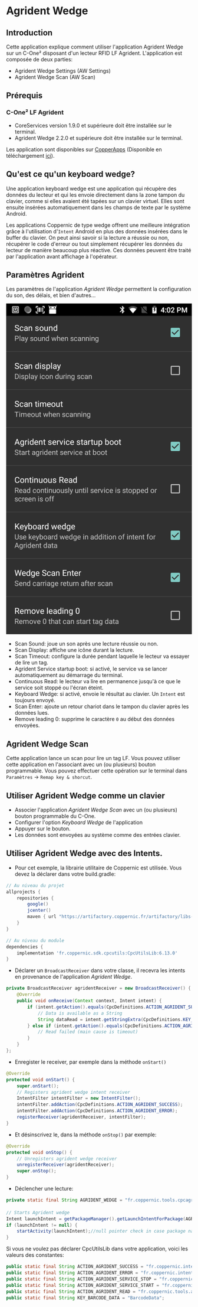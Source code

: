 Agrident Wedge
=====


Introduction
------------
Cette application explique comment utiliser l'application Agrident Wedge sur un C-One² disposant d'un lecteur RFID LF Agrident.
L'application est composée de deux parties:

 - Agrident Wedge Settings (AW Settings)
 - Agrident Wedge Scan (AW Scan)


Prérequis
---------

### C-One² LF Agrident

 - CoreServices version 1.9.0 et supérieure doit être installée sur le terminal.
 - Agrident Wedge 2.2.0 et supérieure doit être installée sur le terminal.

 Les application sont disponibles sur [CopperApps](copperapps.md) (Disponible en téléchargement [ici](https://coppernic.fr/copperapps.apk)).

Qu'est ce qu'un keyboard wedge?
-------------------------------

Une application keyboard wedge est une application qui récupère des données du lecteur et qui les envoie directement dans la zone tampon du clavier, comme si elles avaient été tapées sur un clavier virtuel. Elles sont ensuite insérées automatiquement dans les champs de texte par le système Android.

Les applications Coppernic de type wedge offrent une meilleure intégration grâce à l'utilisation d'`Intent` Android en plus des données insérées dans le buffer du clavier. On peut ainsi savoir si la lecture a réussie ou non, récupérer le code d'erreur ou tout simplement récupérer les données du lecteur de manière beaucoup plus réactive. Ces données peuvent être traité par l'application avant affichage à l'opérateur.


Paramètres Agrident
-------------------

Les paramètres de l'application *Agrident Wedge* permettent la configuration du son, des délais, et bien d'autres...


![](_images/agrident_settings.png)

 - Scan Sound: joue un son après une lecture réussie ou non.
 - Scan Display: affiche une icône durant la lecture.
 - Scan Timeout: configure la durée pendant laquelle le lecteur va essayer de lire un tag.
 - Agrident Service startup boot: si activé, le service va se lancer automatiquement au démarrage du terminal.
 - Continuous Read: le lecteur va lire en permanence jusqu'à ce que le service soit stoppé ou l'écran éteint.
 - Keyboard Wedge: si activé, envoie le résultat au clavier. Un `Intent` est toujours envoyé.
 - Scan Enter: ajoute un retour chariot dans le tampon du clavier après les données lues.
 - Remove leading 0: supprime le caractère `0` au début des données envoyées.

 Agrident Wedge Scan
 ---------------------

 Cette application lance un scan pour lire un tag LF.
 Vous pouvez utiliser cette application en l'associant avec un (ou plusieurs) bouton programmable. Vous pouvez effectuer cette opération sur le terminal dans `Paramètres` -> `Remap key & shorcut`.


 Utiliser Agrident Wedge comme un clavier
 ----------------------------------------

 - Associer l'application *Agrident Wedge Scan* avec un (ou plusieurs) bouton programmable du C-One.
 - Configurer l'option *Keyboard Wedge* de l'application
 - Appuyer sur le bouton.
 - Les données sont envoyées au système comme des entrées clavier.


 Utiliser Agrident Wedge avec des Intents.
 -----------------------------------------

 - Pour cet exemple, la librairie utilitaire de Coppernic est utilisée. Vous devez la déclarer dans votre build.gradle:

 ``` groovy
 // Au niveau du projet
 allprojects {
     repositories {
         google()
         jcenter()
         maven { url "https://artifactory.coppernic.fr/artifactory/libs-release" }
     }
 }
 ```

 ``` groovy
 // Au niveau du module
 dependencies {
     implementation 'fr.coppernic.sdk.cpcutils:CpcUtilsLib:6.13.0'
}
 ```


 - Déclarer un `BroadcastReceiver` dans votre classe, il recevra les intents en provenance de l'application *Agrident Wedge*.

 ``` java
 private BroadcastReceiver agridentReceiver = new BroadcastReceiver() {
     @Override
     public void onReceive(Context context, Intent intent) {        
         if (intent.getAction().equals(CpcDefinitions.ACTION_AGRIDENT_SUCCESS)) {
             // Data is available as a String
             String dataRead = intent.getStringExtra(CpcDefinitions.KEY_BARCODE_DATA);           
         } else if (intent.getAction().equals(CpcDefinitions.ACTION_AGRIDENT_ERROR)) {
             // Read failed (main cause is timeout)
         }
     }
 };
 ```

 - Enregister le receiver, par exemple dans la méthode `onStart()`

 ``` java
 @Override
 protected void onStart() {
     super.onStart();
     // Registers agrident wedge intent receiver
     IntentFilter intentFilter = new IntentFilter();
     intentFilter.addAction(CpcDefinitions.ACTION_AGRIDENT_SUCCESS);
     intentFilter.addAction(CpcDefinitions.ACTION_AGRIDENT_ERROR);
     registerReceiver(agridentReceiver, intentFilter);
 }
 ```

 - Et désinscrivez le, dans la méthode `onStop()` par exemple:

 ``` java
 @Override
 protected void onStop() {
     // Unregisters agrident wedge receiver
     unregisterReceiver(agridentReceiver);
     super.onStop();
 }
 ```

 - Déclencher une lecture:

 ```java
 private static final String AGRIDENT_WEDGE = "fr.coppernic.tools.cpcagridentwedge";

 // Starts Agrident wedge
 Intent launchIntent = getPackageManager().getLaunchIntentForPackage(AGRIDENT_WEDGE);
 if (launchIntent != null) {
     startActivity(launchIntent);//null pointer check in case package name was not found
 }
 ```

 Si vous ne voulez pas déclarer CpcUtilsLib dans votre application, voici les valeurs des constantes:

 ```java
 public static final String ACTION_AGRIDENT_SUCCESS = "fr.coppernic.intent.agridentsuccess";
 public static final String ACTION_AGRIDENT_ERROR = "fr.coppernic.intent.agridentfailed";
 public static final String ACTION_AGRIDENT_SERVICE_STOP = "fr.coppernic.intent.action.stop.agrident.service";
 public static final String ACTION_AGRIDENT_SERVICE_START = "fr.coppernic.intent.action.start.agrident.service";
 public static final String ACTION_AGRIDENT_READ = "fr.coppernic.tools.agrident.wedge.READ";
 public static final String KEY_BARCODE_DATA = "BarcodeData";
 ```
